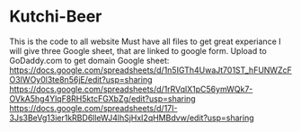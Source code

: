 # Kutchi-Beer
This is the code to all website
Must have all files to get great experiance
I will give three Google sheet, that are linked to google form.
Upload to GoDaddy.com to get domain
Google sheet: 
https://docs.google.com/spreadsheets/d/1n5IGTh4UwaJt701ST_hFUNWZcFO3IWOy0l3te8n56jE/edit?usp=sharing
https://docs.google.com/spreadsheets/d/1rRVqlX1pC56ymWQk7-OVkA5hg4YlqF8RH5ktcFGXbZg/edit?usp=sharing
https://docs.google.com/spreadsheets/d/17I-3Js3BeVg13ier1kRBD6lleWJ4lhSjHxI2qHMBdvw/edit?usp=sharing
